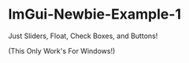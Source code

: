 # ImGui-Newbie-Example-1
Just Sliders, Float, Check Boxes, and Buttons!

(This Only Work's For Windows!)
